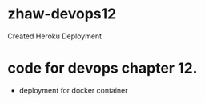 # zhaw-devops12

Created Heroku Deployment

# code for devops chapter 12.
- deployment for docker container
